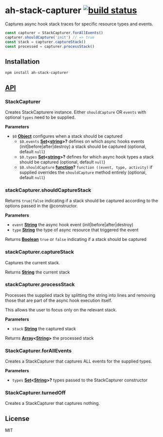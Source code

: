 # ah-stack-capturer [![build status](https://secure.travis-ci.org/nodesource/ah-stack-capturer.png)](http://travis-ci.org/nodesource/ah-stack-capturer)

Captures async hook stack traces for specific resource types and events.

```js
const capturer = StackCapturer.forAllEvents()
capturer.shouldCapture('init') // => true
const stack = capturer.captureStack()
const processed = capturer.processStack()
```

## Installation

    npm install ah-stack-capturer

## [API](https://nodesource.github.io/ah-stack-capturer)

<!-- Generated by documentation.js. Update this documentation by updating the source code. -->

### StackCapturer

Creates StackCapturere instance.
Either `shouldCapture` OR `events` with optional `types` need to be supplied.

**Parameters**

-   `$0` **[Object](https://developer.mozilla.org/en-US/docs/Web/JavaScript/Reference/Global_Objects/Object)** configures when a stack should be captured
    -   `$0.events` **[Set](https://developer.mozilla.org/en-US/docs/Web/JavaScript/Reference/Global_Objects/Set)&lt;[string](https://developer.mozilla.org/en-US/docs/Web/JavaScript/Reference/Global_Objects/String)>?** defines on which async hooks events
        (init|before|after|destroy) a stack should be captured (optional, default `null`)
    -   `$0.types` **[Set](https://developer.mozilla.org/en-US/docs/Web/JavaScript/Reference/Global_Objects/Set)&lt;[string](https://developer.mozilla.org/en-US/docs/Web/JavaScript/Reference/Global_Objects/String)>?** defines for which async hook types a
        stack should be captured (optional, default `null`)
    -   `$0.shouldCapture` **[function](https://developer.mozilla.org/en-US/docs/Web/JavaScript/Reference/Statements/function)?** `function ((event, type, activity)`
        if supplied overrides the `shouldCapture` method entirely (optional, default `null`)

### stackCapturer.shouldCaptureStack

Returns `true|false` indicating if a stack should be captured according to the
options passed in the @constructor.

**Parameters**

-   `event` **[String](https://developer.mozilla.org/en-US/docs/Web/JavaScript/Reference/Global_Objects/String)** the async hook event (init|before|after|destroy)
-   `type` **[String](https://developer.mozilla.org/en-US/docs/Web/JavaScript/Reference/Global_Objects/String)** the type of async resource that triggered the event

Returns **[Boolean](https://developer.mozilla.org/en-US/docs/Web/JavaScript/Reference/Global_Objects/Boolean)** `true` or `false` indicating if a stack should be captured

### stackCapturer.captureStack

Captures the current stack.

Returns **[String](https://developer.mozilla.org/en-US/docs/Web/JavaScript/Reference/Global_Objects/String)** the current stack

### stackCapturer.processStack

Processes the supplied stack by splitting the string into lines
and removing those that are part of the async hook execution itself.

This allows the user to focus only on the relevant stack.

**Parameters**

-   `stack` **[String](https://developer.mozilla.org/en-US/docs/Web/JavaScript/Reference/Global_Objects/String)** the captured stack

Returns **[Array](https://developer.mozilla.org/en-US/docs/Web/JavaScript/Reference/Global_Objects/Array)&lt;[String](https://developer.mozilla.org/en-US/docs/Web/JavaScript/Reference/Global_Objects/String)>** the processed stack

### StackCapturer.forAllEvents

Creates a StackCapturer that captures ALL events for the supplied types.

**Parameters**

-   `types` **[Set](https://developer.mozilla.org/en-US/docs/Web/JavaScript/Reference/Global_Objects/Set)&lt;[String](https://developer.mozilla.org/en-US/docs/Web/JavaScript/Reference/Global_Objects/String)>?** types passed to the StackCapturer constructor

### StackCapturer.turnedOff

Creates a StackCapturer that captures nothing.

## License

MIT
